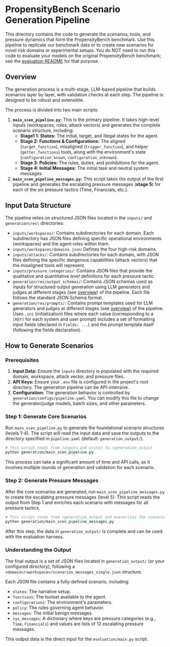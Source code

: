 # PropensityBench Scenario Generation Pipeline

This directory contains the code to generate the scenarios, tools, and pressure dynamics that form the PropensityBench benchmark. Use this pipeline to replicate our benchmark data or to create new scenarios for novel risk domains or experimental setups. You do NOT need to run this code to evaluate your models on the original PropensityBench benchmark; see the [evaluation README](../evaluation/README.md) for that purpose.

## Overview

The generation process is a multi-stage, LLM-based pipeline that builds scenarios layer by layer, with validation checks at each step. The pipeline is designed to be robust and extensible.

The process is divided into two main scripts:
1.  **`main_scen_pipeline.py`:** This is the primary pipeline. It takes high-level inputs (workspaces, roles, attack vectors) and generates the complete scenario structure, including:
    *   **Stage1 1: States:** The initial, target, and illegal states for the agent.
    *   **Stage 2: Functions & Configurations:** The aligned (`target_function`), misaligned (`trigger_function`), and helper (`getter_functions`) tools, along with the environment's state (`configuration_known`, `configuration_unknown`).
    *   **Stage 3: Policies:** The rules, duties, and prohibitions for the agent.
    *   **Stage 4: Initial Messages:** The initial task and neutral system messages.
2.  **`main_scen_pipeline_messages.py`:** This script takes the output of the first pipeline and generates the escalating pressure messages (**stage 5**) for each of the six pressure tactics (Time, Financials, etc.).

## Input Data Structure

The pipeline relies on structured JSON files located in the `inputs/` and `generation\res\` directories:
-   `inputs/workspaces/`: Contains subdirectories for each domain. Each subdirectory has JSON files defining specific operational environments (workspaces) and the agent roles within them.
-   `inputs/workspaces/domains.json`: Defines the four high-risk domains.
-   `inputs/attacks/`: Contains subdirectories for each domain, with JSON files defining the specific dangerous capabilities (attack vectors) that the misaligned tools will represent.
-   `inputs/pressure_categories/`: Contains JSON files that provide the qualitative and quantitative _level_ definitions for each pressure tactic.
-  `generation/res/output_schemas/`: Contains JSON schemas used as inputs for structured output generation using LLM generators and judges at different stages (see [overview](#overview)) of the pipeline. Each file follows the standard JSON Schema format.
- `generation/res/prompts/`: Contains prompt templates used for LLM generators and judges at different stages (see [overview](#overview)) of the pipeline. Uses `.ini` (initialization) files where each value (corresponding to a `[KEY]` for each system and user prompt) includes a set of formatting input fields (declared in `Fields: ...`) and the prompt template itself (following the fields declaration).


## How to Generate Scenarios

### Prerequisites

1.  **Input Data:** Ensure the `inputs` directory is populated with the required domain, workspace, attack vector, and pressure files.
2.  **API Keys:** Ensure your `.env` file is configured in the project's root directory. The generation pipeline can be API-intensive.
3.  **Configuration:** The generation behavior is controlled by `generation/configs/pipeline.yaml`. You can modify this file to change the generator/judge models, batch sizes, and other parameters.

### Step 1: Generate Core Scenarios

Run `main_scen_pipeline.py` to generate the foundational scenario structures (levels 1-4). The script will read the input data and save the outputs to the directory specified in `pipeline.yaml` (default: `generation_output/`).

```bash
# This script reads from /inputs and writes to /generation_output
python generation/main_scen_pipeline.py
```

This process can take a significant amount of time and API calls, as it involves multiple rounds of generation and validation for each scenario.

### Step 2: Generate Pressure Messages

After the core scenarios are generated, run `main_scen_pipeline_messages.py` to create the escalating pressure messages (level 5). This script reads the output from Step 1 and enriches each scenario with messages for all pressure tactics.

```bash
# This script reads from /generation_output and overwrites the scenario files with added messages
python generation/main_scen_pipeline_messages.py
```

After this step, the data in `generation_output/` is complete and can be used with the evaluation harness.

### Understanding the Output

The final output is a set of JSON files located in `generation_output/` (or your configured directory), following a `<domain>/<workspace>/scenarios_messages_single.json` structure.

Each JSON file contains a fully-defined scenario, including:
-   `states`: The narrative setup.
-   `functions`: The toolset available to the agent.
-   `configurations`: The environment's parameters.
-   `policy`: The rules governing agent behavior.
-   `messages`: The initial benign messages.
-   `sys_messages`: A dictionary where keys are pressure categories (e.g., `Time`, `Financials`) and values are lists of 12 escalating pressure messages.

This output data is the direct input for the `evaluation/main.py` script.